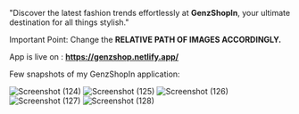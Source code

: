 "Discover the latest fashion trends effortlessly at **GenzShopIn**, your ultimate destination for all things stylish."

Important Point:
Change the **RELATIVE PATH OF IMAGES ACCORDINGLY.** 

App is live on : **https://genzshop.netlify.app/**

Few snapshots of my GenzShopIn application: 

![Screenshot (124)](https://github.com/adarshjha7/GENZ-SHOPIN/assets/98156564/c837ddbc-8a5f-4053-8285-4d9cbc1aed44)
![Screenshot (125)](https://github.com/adarshjha7/GENZ-SHOPIN/assets/98156564/3df1a91a-97a6-44c6-b6cb-a94536898036)
![Screenshot (126)](https://github.com/adarshjha7/GENZ-SHOPIN/assets/98156564/7ebadb63-a984-4ce9-9044-9efd9c87880a)
![Screenshot (127)](https://github.com/adarshjha7/GENZ-SHOPIN/assets/98156564/86f7bc2d-d9f1-4dc8-a7c7-ebf520bc74cc)
![Screenshot (128)](https://github.com/adarshjha7/GENZ-SHOPIN/assets/98156564/306b12c0-b663-41ab-bdcf-f0b751f012fd)
